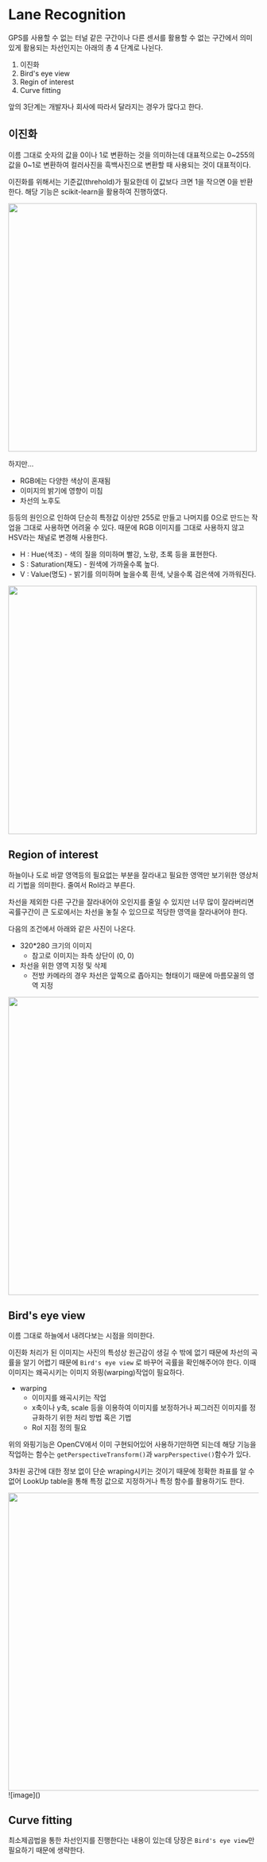 # Lane Recognition

GPS를 사용할 수 없는 터널 같은 구간이나 다른 센서를 활용할 수 없는 구간에서 의미있게 활용되는 차선인지는 아래의 총 4 단계로 나뉜다.

1. 이진화
2. Bird's eye view
3. Regin of interest
4. Curve fitting

앞의 3단계는 개발자나 회사에 따라서 달라지는 경우가 많다고 한다.

## 이진화

이름 그대로 숫자의 값을 0이나 1로 변환하는 것을 의미하는데 대표적으로는 0\~255의 값을 0\~1로 변환하여 컬러사진을 흑백사진으로 변환할 때 사용되는 것이 대표적이다.

이진화를 위해서는 기준값(threhold)가 필요한데 이 값보다 크면 1을 작으면 0을 반환한다. 해당 기능은 scikit-learn을 활용하여 진행하였다.

<img src="https://user-images.githubusercontent.com/19484971/194850405-f451905d-4995-48a8-a27f-1518dd15905c.png" width=500>

하지만...
- RGB에는 다양한 색상이 혼재됨
- 이미지의 밝기에 영향이 미침
- 차선의 노후도

등등의 원인으로 인하여 단순히 특정값 이상만 255로 만들고 나머지를 0으로 만드는 작업을 그대로 사용하면 어려울 수 있다. 때문에 RGB 이미지를 그대로 사용하지 않고 HSV라는 채널로 변경해 사용한다.

- H : Hue(색조) - 색의 질을 의미하며 빨강, 노랑, 초록 등을 표현한다.
- S : Saturation(채도) - 원색에 가까울수록 높다.
- V : Value(명도) - 밝기를 의미하며 높을수록 흰색, 낮을수록 검은색에 가까워진다.

<img src="https://user-images.githubusercontent.com/19484971/194856686-ce75b0f1-c4fc-4e3c-93b0-96e0c7933f70.png" width=500>

## Region of interest

하늘이나 도로 바깥 영역등의 필요없는 부분을 잘라내고 필요한 영역만 보기위한 영상처리 기법을 의미한다. 줄여서 RoI라고 부른다.

차선을 제외한 다른 구간을 잘라내어야 오인지를 줄일 수 있지만 너무 많이 잘라버리면 곡률구간이 큰 도로에서는 차선을 놓칠 수 있으므로 적당한 영역을 잘라내어야 한다.

다음의 조건에서 아래와 같은 사진이 나온다.

- 320*280 크기의 이미지
    - 참고로 이미지는 좌측 상단이 (0, 0)
- 차선을 위한 영역 지정 및 삭제
    - 전방 카메라의 경우 차선은 앞쪽으로 좁아지는 형태이기 때문에 마름모꼴의 영역 지정

<img src="https://user-images.githubusercontent.com/19484971/194860451-295b6159-619e-4f40-b8ef-e5392a2d9d99.png" width=600>

## Bird's eye view

이름 그대로 하늘에서 내려다보는 시점을 의미한다.

이진화 처리가 된 이미지는 사진의 특성상 원근감이 생길 수 밖에 없기 때문에 차선의 곡률을 알기 어렵기 때문에 `Bird's eye view` 로 바꾸어 곡률을 확인해주어야 한다. 이때 이미지는 왜곡시키는 이미지 와핑(warping)작업이 필요하다.

- warping
    - 이미지를 왜곡시키는 작업
    - x축이나 y축, scale 등을 이용하여 이미지를 보정하거나 찌그러진 이미지를 정규화하기 위한 처리 방법 혹은 기법
    - RoI 지점 정의 필요

위의 와핑기능은 OpenCV에서 이미 구현되어있어 사용하기만하면 되는데 해당 기능을 작업하는 함수는 `getPerspectiveTransform()`과 `warpPerspective()`함수가 있다.

3차원 공간에 대한 정보 없이 단순 wraping시키는 것이기 때문에 정확한 좌표를 알 수 없어 LookUp table을 통해 특정 값으로 지정하거나 특정 함수를 활용하기도 한다.

<img src="https://user-images.githubusercontent.com/19484971/194863338-4940f315-cfb3-4596-83d6-e29bc8d2f12d.png" width=600>
![image]()

## Curve fitting

최소제곱법을 통한 차선인지를 진행한다는 내용이 있는데 당장은 `Bird's eye view`만 필요하기 때문에 생략한다.